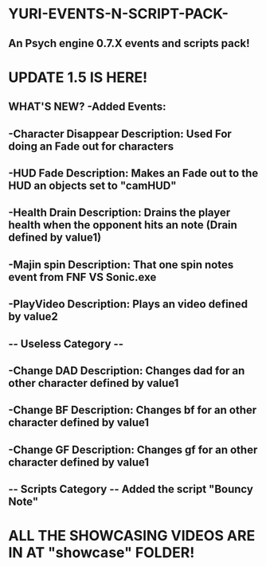 # YURI-EVENTS-N-SCRIPT-PACK-
An Psych engine 0.7.X events and scripts pack!
--
# UPDATE 1.5 IS HERE!
**WHAT'S NEW?**
-Added Events:
--
-Character Disappear 
Description: Used For doing an Fade out for characters
--
-HUD Fade
Description: Makes an Fade out to the HUD an objects set to "camHUD"
--
-Health Drain
Description: Drains the player health when the opponent hits an note (Drain defined by value1)
--
-Majin spin
Description: That one spin notes event from FNF VS Sonic.exe
--
-PlayVideo
Description: Plays an video defined by value2
--
-- Useless Category --
--
-Change DAD
Description: Changes dad for an other character defined by value1
--
-Change BF
Description: Changes bf for an other character defined by value1
--
-Change GF
Description: Changes gf for an other character defined by value1
--

-- Scripts Category --
Added the script "Bouncy Note"
--

# ALL THE SHOWCASING VIDEOS ARE IN AT "showcase" FOLDER!
